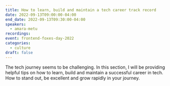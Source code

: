 ```yaml
---
title: How to learn, build and maintain a tech career track record
date: 2022-09-13T09:00:00-04:00
end_date: 2022-09-13T09:30:00-04:00
speakers:
  - amara-metu
recordings:
event: frontend-foxes-day-2022
categories:
  - culture
draft: false
---
```


The tech journey seems to be challenging. In this section, I will be providing helpful tips on how to learn, build and maintain a successful career in tech. How to stand out, be excellent and grow rapidly in your journey.

